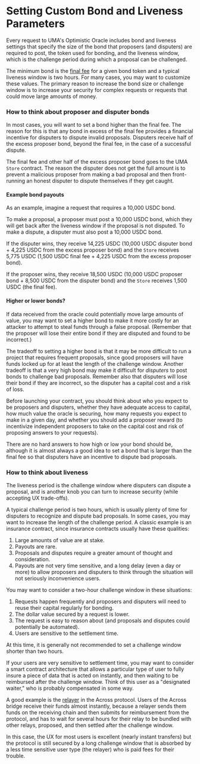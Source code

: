 # Setting Custom Bond and Liveness Parameters

Every request to UMA's Optimistic Oracle includes bond and liveness settings that specify the size of the bond that proposers (and disputers) are required to post, the token used for bonding, and the liveness window, which is the challenge period during which a proposal can be challenged.

The minimum bond is the [final fee](https://docs.umaproject.org/resources/approved-collateral-types) for a given bond token and a typical liveness window is two hours. For many cases, you may want to customize these values. The primary reason to increase the bond size or challenge window is to increase your security for complex requests or requests that could move large amounts of money.

### How to think about proposer and disputer bonds

In most cases, you will want to set a bond higher than the final fee. The reason for this is that any bond in excess of the final fee provides a financial incentive for disputers to dispute invalid proposals. Disputers receive half of the excess proposer bond, beyond the final fee, in the case of a successful dispute.

The final fee and other half of the excess proposer bond goes to the UMA `Store` contract. The reason the disputer does not get the full amount is to prevent a malicious proposer from making a bad proposal and then front-running an honest disputer to dispute themselves if they get caught.

#### Example bond payouts

As an example, imagine a request that requires a 10,000 USDC bond.

To make a proposal, a proposer must post a 10,000 USDC bond, which they will get back after the liveness window if the proposal is not disputed. To make a dispute, a disputer must also post a 10,000 USDC bond.

If the disputer wins, they receive 14,225 USDC (10,000 USDC disputer bond + 4,225 USDC from the excess proposer bond) and the `Store` receives 5,775 USDC (1,500 USDC final fee + 4,225 USDC from the excess proposer bond).

If the proposer wins, they receive 18,500 USDC (10,000 USDC proposer bond + 8,500 USDC from the disputer bond) and the `Store` receives 1,500 USDC (the final fee).

#### Higher or lower bonds?

If data received from the oracle could potentially move large amounts of value, you may want to set a higher bond to make it more costly for an attacker to attempt to steal funds through a false proposal. (Remember that the proposer will lose their entire bond if they are disputed and found to be incorrect.)

The tradeoff to setting a higher bond is that it may be more difficult to run a project that requires frequent proposals, since good proposers will have funds locked up for at least the length of the challenge window. Another tradeoff is that a very high bond may make it difficult for _disputers_ to post bonds to challenge bad proposals. Remember also that disputers will lose their bond if they are incorrect, so the disputer has a capital cost and a risk of loss.

Before launching your contract, you should think about who you expect to be proposers and disputers, whether they have adequate access to capital, how much value the oracle is securing, how many requests you expect to make in a given day, and whether you should add a proposer reward (to incentivize independent proposers to take on the capital cost and risk of proposing answers to your requests).

There are no hard answers to how high or low your bond should be, although it is almost always a good idea to set a bond that is larger than the final fee so that disputers have an incentive to dispute bad proposals.

### How to think about liveness

The liveness period is the challenge window where disputers can dispute a proposal, and is another knob you can turn to increase security (while accepting UX trade-offs).

A typical challenge period is two hours, which is usually plenty of time for disputers to recognize and dispute bad proposals. In some cases, you may want to increase the length of the challenge period. A classic example is an insurance contract, since insurance contracts usually have these qualities:

1. Large amounts of value are at stake.
2. Payouts are rare.
3. Proposals and disputes require a greater amount of thought and consideration.
4. Payouts are not very time sensitive, and a long delay (even a day or more) to allow proposers and disputers to think through the situation will not seriously inconvenience users.

You may want to consider a two-hour challenge window in these situations:

1. Requests happen frequently and proposers and disputers will need to reuse their capital regularly for bonding.
2. The dollar value secured by a request is lower.
3. The request is easy to reason about (and proposals and disputes could potentially be automated).
4. Users are sensitive to the settlement time.

At this time, it is generally not recommended to set a challenge window shorter than two hours.

If your users are very sensitive to settlement time, you may want to consider a smart contract architecture that allows a particular type of user to fully insure a piece of data that is acted on instantly, and then waiting to be reimbursed after the challenge window. Think of this user as a "designated waiter," who is probably compensated in some way.

A good example is the [relayer](https://docs.across.to/v2/how-does-across-work/overview/user-roles) in the Across protocol. Users of the Across bridge receive their funds almost instantly, because a relayer sends them funds on the receiving chain and then submits for reimbursement from the protocol, and has to wait for several hours for their relay to be bundled with other relays, proposed, and then settled after the challenge window.

In this case, the UX for most users is excellent (nearly instant transfers) but the protocol is still secured by a long challenge window that is absorbed by a less time sensitive user type (the relayer) who is paid fees for their trouble.
